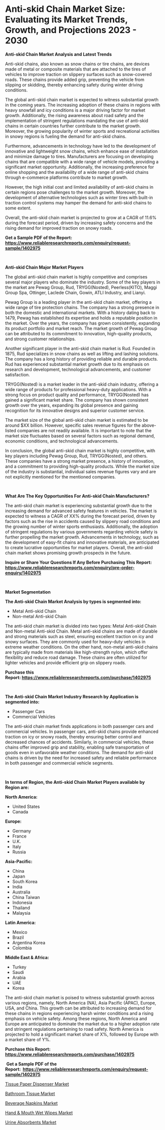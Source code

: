 <p><h1>Anti-skid Chain Market Size: Evaluating its Market Trends, Growth, and Projections 2023 - 2030</h1></p><p><strong>Anti-skid Chain Market Analysis and Latest Trends</strong></p>
<p><p>Anti-skid chains, also known as snow chains or tire chains, are devices made of metal or composite materials that are attached to the tires of vehicles to improve traction on slippery surfaces such as snow-covered roads. These chains provide added grip, preventing the vehicle from slipping or skidding, thereby enhancing safety during winter driving conditions.</p><p>The global anti-skid chain market is expected to witness substantial growth in the coming years. The increasing adoption of these chains in regions with heavy snowfall and icy conditions is a major driving factor for market growth. Additionally, the rising awareness about road safety and the implementation of stringent regulations mandating the use of anti-skid chains in certain countries further contribute to the market growth. Moreover, the growing popularity of winter sports and recreational activities in snowy regions is fueling the demand for anti-skid chains.</p><p>Furthermore, advancements in technology have led to the development of innovative and lightweight snow chains, which enhance ease of installation and minimize damage to tires. Manufacturers are focusing on developing chains that are compatible with a wide range of vehicle models, providing a significant market opportunity. Additionally, the increasing preference for online shopping and the availability of a wide range of anti-skid chains through e-commerce platforms contribute to market growth.</p><p>However, the high initial cost and limited availability of anti-skid chains in certain regions pose challenges to the market growth. Moreover, the development of alternative technologies such as winter tires with built-in traction control systems may hamper the demand for anti-skid chains to some extent.</p><p>Overall, the anti-skid chain market is projected to grow at a CAGR of 11.6% during the forecast period, driven by increasing safety concerns and the rising demand for improved traction on snowy roads.</p></p>
<p><strong>Get a Sample PDF of the Report:&nbsp; <a href="https://www.reliableresearchreports.com/enquiry/request-sample/1402975">https://www.reliableresearchreports.com/enquiry/request-sample/1402975</a></strong></p>
<p>&nbsp;</p>
<p><strong>Anti-skid Chain Major Market Players</strong></p>
<p><p>The global anti-skid chain market is highly competitive and comprises several major players who dominate the industry. Some of the key players in the market are Pewag Group, Rud, TRYGG(Nosted), Peerless(KITO), Maggi Group Spa, Ottinger, Laclede Chain, Gowin, ATLI Industry, and Lianyi.</p><p>Pewag Group is a leading player in the anti-skid chain market, offering a wide range of tire protection chains. The company has a strong presence in both the domestic and international markets. With a history dating back to 1479, Pewag has established its expertise and holds a reputable position in the market. Over the years, the company has grown consistently, expanding its product portfolio and market reach. The market growth of Pewag Group can be attributed to its commitment to innovation, high-quality products, and strong customer relationships.</p><p>Another significant player in the anti-skid chain market is Rud. Founded in 1875, Rud specializes in snow chains as well as lifting and lashing solutions. The company has a long history of providing reliable and durable products. Rud has experienced substantial market growth due to its emphasis on research and development, technological advancements, and customer satisfaction.</p><p>TRYGG(Nosted) is a market leader in the anti-skid chain industry, offering a wide range of products for professional heavy-duty applications. With a strong focus on product quality and performance, TRYGG(Nosted) has gained a significant market share. The company has shown consistent growth over the years, expanding its global presence and gaining recognition for its innovative designs and superior customer service.</p><p>The market size of the global anti-skid chain market is estimated to be around $XX billion. However, specific sales revenue figures for the above-listed companies are not readily available. It is important to note that the market size fluctuates based on several factors such as regional demand, economic conditions, and technological advancements.</p><p>In conclusion, the global anti-skid chain market is highly competitive, with key players including Pewag Group, Rud, TRYGG(Nosted), and others. These companies have a strong market presence, a history of innovation, and a commitment to providing high-quality products. While the market size of the industry is substantial, individual sales revenue figures vary and are not explicitly mentioned for the mentioned companies.</p></p>
<p>&nbsp;</p>
<p><strong>What Are The Key Opportunities For Anti-skid Chain Manufacturers?</strong></p>
<p><p>The anti-skid chain market is experiencing substantial growth due to the increasing demand for advanced safety features in vehicles. The market is expected to witness a CAGR of XX% during the forecast period, driven by factors such as the rise in accidents caused by slippery road conditions and the growing number of winter sports enthusiasts. Additionally, the adoption of stringent regulations by various governments regarding vehicle safety is further propelling the market growth. Advancements in technology, such as the development of easy-fit chains and innovative materials, are anticipated to create lucrative opportunities for market players. Overall, the anti-skid chain market shows promising growth prospects in the future.</p></p>
<p><strong>Inquire or Share Your Questions If Any Before Purchasing This Report: <a href="https://www.reliableresearchreports.com/enquiry/pre-order-enquiry/1402975">https://www.reliableresearchreports.com/enquiry/pre-order-enquiry/1402975</a></strong></p>
<p>&nbsp;</p>
<p><strong>Market Segmentation</strong></p>
<p><strong>The Anti-skid Chain Market Analysis by types is segmented into:</strong></p>
<p><ul><li>Metal Anti-skid Chain</li><li>Non-metal Anti-skid Chain</li></ul></p>
<p><p>The anti-skid chain market is divided into two types: Metal Anti-skid Chain and Non-metal Anti-skid Chain. Metal anti-skid chains are made of durable and strong materials such as steel, ensuring excellent traction on icy and snowy surfaces. They are commonly used for heavy-duty vehicles in extreme weather conditions. On the other hand, non-metal anti-skid chains are typically made from materials like high-strength nylon, which offer flexibility and reduce road damage. These chains are often utilized for lighter vehicles and provide efficient grip on slippery roads.</p></p>
<p><strong>Purchase this Report:&nbsp;<a href="https://www.reliableresearchreports.com/purchase/1402975">https://www.reliableresearchreports.com/purchase/1402975</a></strong></p>
<p>&nbsp;</p>
<p><strong>The Anti-skid Chain Market Industry Research by Application is segmented into:</strong></p>
<p><ul><li>Passenger Cars</li><li>Commercial Vehicles</li></ul></p>
<p><p>The anti-skid chain market finds applications in both passenger cars and commercial vehicles. In passenger cars, anti-skid chains provide enhanced traction on icy or snowy roads, thereby ensuring better control and decreased chances of accidents. Similarly, in commercial vehicles, these chains offer improved grip and stability, enabling safe transportation of goods even in unfavorable weather conditions. The demand for anti-skid chains is driven by the need for increased safety and reliable performance in both passenger and commercial vehicle segments.</p></p>
<p>&nbsp;</p>
<p><strong>In terms of Region, the Anti-skid Chain Market Players available by Region are:</strong></p>
<p>
    <p> <strong> North America: </strong>
        <ul>
            <li>United States</li>
            <li>Canada</li>
        </ul>
        </p> 
    <p> <strong> Europe: </strong>
        <ul>
            <li>Germany</li>
            <li>France</li>
            <li>U.K.</li>
            <li>Italy</li>
            <li>Russia</li>
        </ul>
        </p> 
    <p> <strong> Asia-Pacific: </strong>
        <ul>
            <li>China</li>
            <li>Japan</li>
            <li>South Korea</li>
            <li>India</li>
            <li>Australia</li>
            <li>China Taiwan</li>
            <li>Indonesia</li>
            <li>Thailand</li>
            <li>Malaysia</li>
        </ul>
        </p> 
    <p> <strong> Latin America: </strong>
        <ul>
            <li>Mexico</li>
            <li>Brazil</li>
            <li>Argentina Korea</li>
            <li>Colombia</li>
        </ul>
        </p> 
    <p> <strong> Middle East & Africa: </strong>
        <ul>
            <li>Turkey</li>
            <li>Saudi</li>
            <li>Arabia</li>
            <li>UAE</li>
            <li>Korea</li>
        </ul>
    </p>
    </p>
<p><p>The anti-skid chain market is poised to witness substantial growth across various regions, namely, North America (NA), Asia Pacific (APAC), Europe, USA, and China. This growth can be attributed to increasing demand for these chains in regions experiencing harsh winter conditions and a rising emphasis on vehicle safety. Among these regions, North America and Europe are anticipated to dominate the market due to a higher adoption rate and stringent regulations pertaining to road safety. North America is projected to hold a significant market share of X%, followed by Europe with a market share of Y%.</p></p>
<p><strong>Purchase this Report: <a href="https://www.reliableresearchreports.com/purchase/1402975">https://www.reliableresearchreports.com/purchase/1402975</a></strong></p>
<p>&nbsp;<strong>Get a Sample PDF of the Report:&nbsp;&nbsp;<a href="https://www.reliableresearchreports.com/enquiry/request-sample/1402975">https://www.reliableresearchreports.com/enquiry/request-sample/1402975</a></strong></p>
<p><strong></strong></p>
<p><p><a href="https://medium.com/@jacesipes1996/tissue-paper-dispenser-market-trends-and-market-analysis-forecasted-for-period-2023-2030-5335e9216121">Tissue Paper Dispenser Market</a></p><p><a href="https://medium.com/@henrykihn/bathroom-tissue-market-competitive-analysis-market-trends-and-forecast-to-2030-2636f9f386f4">Bathroom Tissue Market</a></p><p><a href="https://medium.com/@audieyost1952/beverage-napkins-market-insight-market-trends-growth-forecasted-from-2023-to-2030-83c5f7aa45da">Beverage Napkins Market</a></p><p><a href="https://medium.com/@beaugrant15/hand-amp-mouth-wet-wipes-market-research-report-its-history-and-forecast-2023-to-2030-b63788f22bde">Hand & Mouth Wet Wipes Market</a></p><p><a href="https://medium.com/@tonikuhic/urine-absorbents-market-the-key-to-successful-business-strategy-forecast-till-2030-84429c0610f5">Urine Absorbents Market</a></p></p>